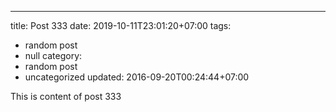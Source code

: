 ---
title: Post 333
date: 2019-10-11T23:01:20+07:00
tags:
  - random post
  - null
category:
  - random post
  - uncategorized
updated: 2016-09-20T00:24:44+07:00

This is content of post 333